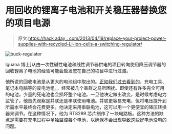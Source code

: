 # 用回收的锂离子电池和开关稳压器替换您的项目电源

> 原文:[https://hack aday . com/2013/04/19/replace-your-project-power-supplies-with-recycled-Li-ion-cells-a-switching-regulator/](https://hackaday.com/2013/04/19/replace-your-project-power-supplies-with-recycled-li-ion-cells-and-a-switching-regulator/)

![buck-regulator](../Images/a20b229877097c6fe377bf94d3c94e49.png)

Iguana 博士]从由一次性碱性电池和线性调节器供电的项目转向使用降压调节器的回收锂离子电池的经验可能会启发您在自己的项目中进行过渡。

他所说的回收电池是从更大的电池组中取出的。[正如我们过去看到的](http://hackaday.com/2010/09/27/making-your-own-lithium-ion-batteries/)，充电工具、笔记本电脑等的废电池组。，经常被几个害群之马所困扰。即使还有许多完全可用的电池，少量的死电池也会损坏整个电池。一旦他决定做出改变，是时候考虑电力监管了。他首先观察是并联还是串联使用电池。并联更容易充电，但将电压提升到所需水平最终会花费更多。他决定采用串联电池，这可以用一个更便宜的降压转换器来调节。在这种情况下，他为 RT8289 芯片制作了一块电路板。这种方法的缺点是需要在充电过程中单独监控每个电池，以确保不会出现导致这些好电池没电的问题。